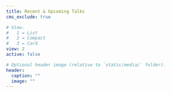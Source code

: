 ```yaml
---
title: Recent & Upcoming Talks
cms_exclude: true

# View.
#   1 = List
#   2 = Compact
#   3 = Card
view: 2
active: false

# Optional header image (relative to `static/media/` folder).
header:
  caption: ""
  image: ""
---
```

